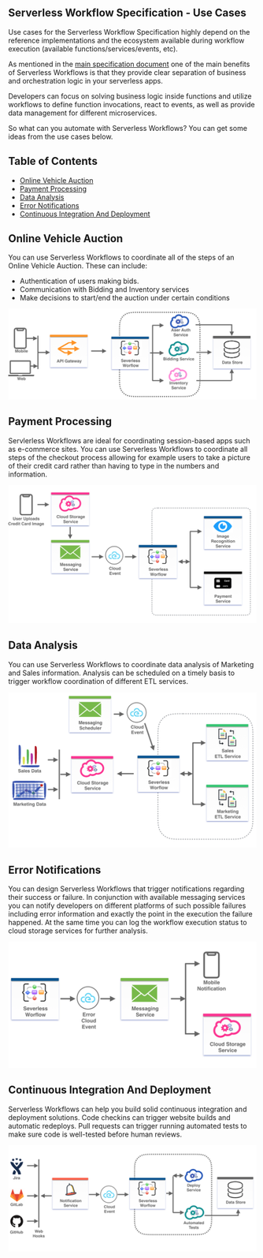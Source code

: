 ## Serverless Workflow Specification - Use Cases

Use cases for the Serverless Workflow Specification highly depend on the reference implementations 
and the ecosystem available during workflow execution (available functions/services/events, etc).

As mentioned in the [main specification document](spec.md) one of the main benefits of Serverless Workflows
is that they provide clear separation of business and orchestration logic in your serverless apps.

Developers can focus on solving business logic inside functions and utilize workflows to define function invocations,
 react to events, as well as provide data management for different microservices. 
 
So what can you automate with Serverless Workflows? You can get some ideas from the use cases below.

## Table of Contents

- [Online Vehicle Auction](#Online-Vehicle-Auction)
- [Payment Processing](#Payment-Processing)
- [Data Analysis](#Data-Analysis)
- [Error Notifications](#Error-Notifications)
- [Continuous Integration And Deployment](#Continuous-Integration-And-Deployment)

## Online Vehicle Auction
You can use Serverless Workflows to coordinate all of the steps of an Online Vehicle Auction. 
These can include:
* Authentication of users making bids.
* Communication with Bidding and Inventory services
* Make decisions to start/end the auction under certain conditions

<p align="center"><img src="media/usecase-vehicle-auction.png"/></p>

## Payment Processing
Servlerless Workflows are ideal for coordinating session-based apps such as e-commerce sites. You can
use Serverless Workflows to coordinate all steps of the checkout process allowing for example users to take a picture
of their credit card rather than having to type in the numbers and information.
 
<p align="center"><img src="media/usecase-app-payment.png"/></p>

## Data Analysis
You can use Serverless Workflows to coordinate data analysis of Marketing and Sales information. 
Analysis can be scheduled on a timely basis to trigger workflow coordination of different ETL services.

<p align="center"><img src="media/usecase-data-analysis.png"/></p>

## Error Notifications
You can design Serverless Workflows that trigger notifications regarding their success or failure. 
In conjunction with available messaging services you can notify developers on different platforms of such possible failures 
 including error information and exactly the point in the execution the failure happened.
 At the same time you can log the workflow execution status to cloud storage services for further analysis.

<p align="center"><img src="media/usecase-error-notifications.png"/></p>

## Continuous Integration And Deployment
Serverless Workflows can help you build solid continuous integration and deployment solutions.
Code checkins can trigger website builds and automatic redeploys. Pull requests can trigger 
running automated tests to make sure code is well-tested before human reviews. 

<p align="center"><img src="media/usecase-continuous-integration.png"/></p>